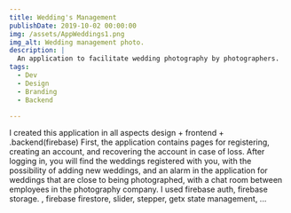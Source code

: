 ```yaml
---
title: Wedding's Management
publishDate: 2019-10-02 00:00:00
img: /assets/AppWeddings1.png
img_alt: Wedding management photo.
description: |
  An application to facilitate wedding photography by photographers.
tags:
  - Dev
  - Design
  - Branding
  - Backend

---
```


I created this application in all aspects design + frontend + .backend(firebase)
First, the application contains pages for registering, creating an account, and recovering the account in case of loss. After logging in, you will find the weddings registered with you, with the possibility of adding new weddings, and an alarm in the application for weddings that are close to being photographed, with a chat room between employees in the photography company. I used firebase auth, firebase storage. , firebase firestore, slider, stepper, getx state management, ...
